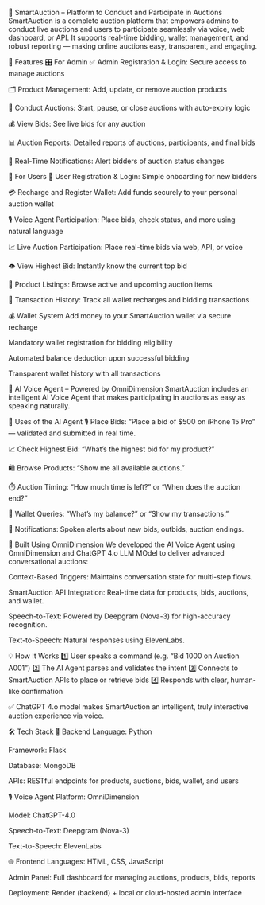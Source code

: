 🧠 SmartAuction – Platform to Conduct and Participate in Auctions
SmartAuction is a complete auction platform that empowers admins to conduct live auctions and users to participate seamlessly via voice, web dashboard, or API. It supports real-time bidding, wallet management, and robust reporting — making online auctions easy, transparent, and engaging.

🌟 Features
🎛️ For Admin
✅ Admin Registration & Login: Secure access to manage auctions

🗂️ Product Management: Add, update, or remove auction products

📢 Conduct Auctions: Start, pause, or close auctions with auto-expiry logic

💰 View Bids: See live bids for any auction

📊 Auction Reports: Detailed reports of auctions, participants, and final bids

🔔 Real-Time Notifications: Alert bidders of auction status changes

👤 For Users
📝 User Registration & Login: Simple onboarding for new bidders

💳 Recharge and Register Wallet: Add funds securely to your personal auction wallet

🎙️ Voice Agent Participation: Place bids, check status, and more using natural language

📈 Live Auction Participation: Place real-time bids via web, API, or voice

👁️ View Highest Bid: Instantly know the current top bid

🛒 Product Listings: Browse active and upcoming auction items

🔄 Transaction History: Track all wallet recharges and bidding transactions

💰 Wallet System
Add money to your SmartAuction wallet via secure recharge

Mandatory wallet registration for bidding eligibility

Automated balance deduction upon successful bidding

Transparent wallet history with all transactions

🤖 AI Voice Agent – Powered by OmniDimension
SmartAuction includes an intelligent AI Voice Agent that makes participating in auctions as easy as speaking naturally.

🌟 Uses of the AI Agent
🎙️ Place Bids: “Place a bid of $500 on iPhone 15 Pro” — validated and submitted in real time.

📈 Check Highest Bid: “What’s the highest bid for my product?”

🛍️ Browse Products: “Show me all available auctions.”

⏱️ Auction Timing: “How much time is left?” or “When does the auction end?”

💼 Wallet Queries: “What’s my balance?” or “Show my transactions.”

📢 Notifications: Spoken alerts about new bids, outbids, auction endings.

🔗 Built Using OmniDimension
We developed the AI Voice Agent using OmniDimension and ChatGPT 4.o LLM MOdel to deliver advanced conversational auctions:

Context-Based Triggers: Maintains conversation state for multi-step flows.

SmartAuction API Integration: Real-time data for products, bids, auctions, and wallet.

Speech-to-Text: Powered by Deepgram (Nova-3) for high-accuracy recognition.

Text-to-Speech: Natural responses using ElevenLabs.

💡 How It Works
1️⃣ User speaks a command (e.g. “Bid 1000 on Auction A001”)
2️⃣ The AI Agent parses and validates the intent
3️⃣ Connects to SmartAuction APIs to place or retrieve bids
4️⃣ Responds with clear, human-like confirmation

✅ ChatGPT 4.o model makes SmartAuction an intelligent, truly interactive auction experience via voice.

🛠️ Tech Stack
🔧 Backend
Language: Python

Framework: Flask

Database: MongoDB

APIs: RESTful endpoints for products, auctions, bids, wallet, and users

🎙️ Voice Agent
Platform: OmniDimension

Model: ChatGPT-4.0

Speech-to-Text: Deepgram (Nova-3)

Text-to-Speech: ElevenLabs

🌐 Frontend
Languages: HTML, CSS, JavaScript

Admin Panel: Full dashboard for managing auctions, products, bids, reports

Deployment: Render (backend) + local or cloud-hosted admin interface

